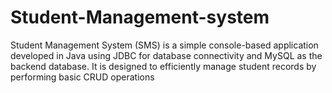 # Student-Management-system
Student Management System (SMS) is a simple console-based application developed in Java using JDBC for database connectivity and MySQL as the backend database. It is designed to efficiently manage student records by performing basic CRUD operations
